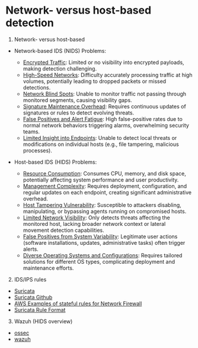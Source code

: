 # Network- versus host-based detection

1. Network- versus host-based

* Network-based IDS (NIDS) Problems:
  - <ins>Encrypted Traffic</ins>: Limited or no visibility into encrypted payloads, making detection challenging.
  - <ins>High-Speed Networks</ins>: Difficulty accurately processing traffic at high volumes, potentially leading to dropped packets or missed detections.
  - <ins>Network Blind Spots</ins>: Unable to monitor traffic not passing through monitored segments, causing visibility gaps.
  - <ins>Signature Maintenance Overhead</ins>: Requires continuous updates of signatures or rules to detect evolving threats.
  - <ins>False Positives and Alert Fatigue</ins>: High false-positive rates due to normal network behaviors triggering alarms, overwhelming security teams.
  - <ins>Limited Insight into Endpoints</ins>: Unable to detect local threats or modifications on individual hosts (e.g., file tampering, malicious processes).

* Host-based IDS (HIDS) Problems:
  - <ins>Resource Consumption</ins>: Consumes CPU, memory, and disk space, potentially affecting system performance and user productivity.
  - <ins>Management Complexity</ins>: Requires deployment, configuration, and regular updates on each endpoint, creating significant administrative overhead.
  - <ins>Host Tampering Vulnerability</ins>: Susceptible to attackers disabling, manipulating, or bypassing agents running on compromised hosts.
  - <ins>Limited Network Visibility</ins>: Only detects threats affecting the monitored host, lacking broader network context or lateral movement detection capabilities.
  - <ins>False Positives from System Variability</ins>: Legitimate user actions (software installations, updates, administrative tasks) often trigger alerts.
  - <ins>Diverse Operating Systems and Configurations</ins>: Requires tailored solutions for different OS types, complicating deployment and maintenance efforts.

2. IDS/IPS rules

* [Suricata](https://suricata.io/)
* [Suricata Github](https://github.com/OISF/suricata)
* [AWS Examples of stateful rules for Network Firewall](https://docs.aws.amazon.com/network-firewall/latest/developerguide/suricata-examples.html)
* [Suricata Rule Format](https://docs.suricata.io/en/latest/rules/intro.html)

3. Wazuh (HIDS overview)

* [ossec](https://www.ossec.net/)
* [wazuh](https://wazuh.com/)

